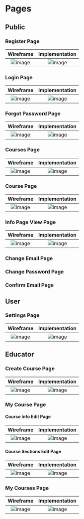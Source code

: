 # Pages
## Public
### Register Page
Wireframe                  |  Implementation
:-------------------------:|:-------------------------:
![image](https://github.com/Nadegamra/online-learning-platform/assets/63640402/4db25b92-fa8b-4ec8-9de3-84bdd9925a78) | ![image](https://github.com/Nadegamra/online-learning-platform/assets/63640402/62a0a66b-fffb-416d-9cc8-291402af5b4c)
### Login Page
Wireframe                  |  Implementation
:-------------------------:|:-------------------------:
![image](https://github.com/Nadegamra/online-learning-platform/assets/63640402/49843810-9fad-41b9-8690-88d1a37a426b) | ![image](https://github.com/Nadegamra/STPP/assets/63640402/3b9448dd-b9bf-4e15-9257-2e426b14e944)
### Forgot Password Page 
Wireframe                  |  Implementation
:-------------------------:|:-------------------------:
![image](https://github.com/Nadegamra/online-learning-platform/assets/63640402/d65ab6a1-207a-43c5-864a-d52b9f45f90f) | ![image](https://github.com/Nadegamra/STPP/assets/63640402/2bd9e4b1-9975-4f5b-b5a6-9ccbfdb79f5b)
### Courses Page
Wireframe                  |  Implementation
:-------------------------:|:-------------------------:
![image](https://github.com/Nadegamra/online-learning-platform/assets/63640402/d46fd1e7-2257-497c-b592-8a6731de402a) | ![image](https://github.com/Nadegamra/STPP/assets/63640402/e64f8a96-6397-4667-a4a8-b5b17cad4d94)
### Course Page
Wireframe                  |  Implementation
:-------------------------:|:-------------------------:
![image](https://github.com/Nadegamra/online-learning-platform/assets/63640402/2d1ef9b2-6394-4c10-bcff-c11d01929508) | ![image](https://github.com/Nadegamra/STPP/assets/63640402/1b51a94d-8e67-4160-b9dd-4a41c69e4bb6)
### Info Page View Page
Wireframe                  |  Implementation
:-------------------------:|:-------------------------:
![image](https://github.com/Nadegamra/online-learning-platform/assets/63640402/e7a966c5-f225-4a35-b167-8ab91de61a42) | ![image](https://github.com/Nadegamra/STPP/assets/63640402/042368dc-9a5c-40d8-800f-45af0aa824f2)
### Change Email Page
### Change Password Page
### Confirm Email Page
## User
### Settings Page
Wireframe                  |  Implementation
:-------------------------:|:-------------------------:
![image](https://github.com/Nadegamra/online-learning-platform/assets/63640402/7d9f8293-03c2-49b1-b557-fd5dbdb37179) | ![image](https://github.com/Nadegamra/STPP/assets/63640402/090284b8-9455-4b4d-92d1-332a4d37a736)
## Educator
### Create Course Page
Wireframe                  |  Implementation
:-------------------------:|:-------------------------:
![image](https://github.com/Nadegamra/online-learning-platform/assets/63640402/b72fbab5-cf9c-4afd-baa2-290ea5d81c88) | ![image](https://github.com/Nadegamra/STPP/assets/63640402/17f0901e-d5b6-4d9e-81c1-3cd5cba933d6)
### My Course Page
#### Course Info Edit Page
Wireframe                  |  Implementation
:-------------------------:|:-------------------------:
![image](https://github.com/Nadegamra/online-learning-platform/assets/63640402/1c9b1ada-1d4d-45d8-a577-2ed131149257) | ![image](https://github.com/Nadegamra/STPP/assets/63640402/9171bba9-3412-4f43-82f3-ab921bfd5bb0)
#### Course Sections Edit Page
Wireframe                  |  Implementation
:-------------------------:|:-------------------------:
![image](https://github.com/Nadegamra/online-learning-platform/assets/63640402/e94e9de6-47a8-4b9a-b460-2c2aad89d4cf) | ![image](https://github.com/Nadegamra/STPP/assets/63640402/492031d7-26b5-409f-a65d-8698a1cabbc3)
### My Courses Page
Wireframe                  |  Implementation
:-------------------------:|:-------------------------:
![image](https://github.com/Nadegamra/online-learning-platform/assets/63640402/1822e109-87e4-400b-bd93-ca041522daf4) | ![image](https://github.com/Nadegamra/STPP/assets/63640402/ddb78252-be38-4ffa-8768-49d42f320802)
